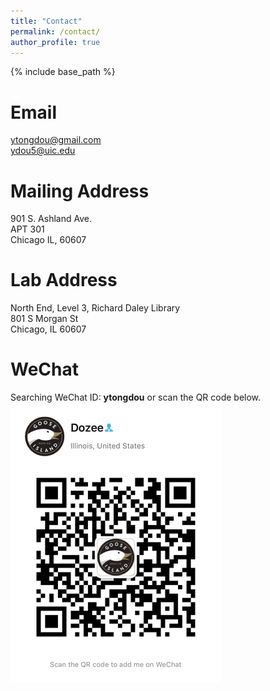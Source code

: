 ```yaml
---
title: "Contact"
permalink: /contact/
author_profile: true
---
```


{% include base_path %}

Email
======
ytongdou@gmail.com  
ydou5@uic.edu

Mailing Address
======
901 S. Ashland Ave.  
APT 301  
Chicago IL, 60607

Lab Address
======
North End, Level 3, Richard Daley Library  
801 S Morgan St  
Chicago, IL 60607
  
WeChat
======
Searching WeChat ID: **ytongdou** or scan the QR code below.    
![Wechat QR Code](/images/wechat.png)
